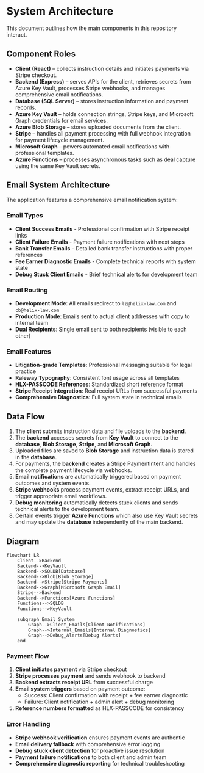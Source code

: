 # System Architecture

This document outlines how the main components in this repository interact.

## Component Roles

- **Client (React)** – collects instruction details and initiates payments via Stripe checkout.
- **Backend (Express)** – serves APIs for the client, retrieves secrets from Azure Key Vault, processes Stripe webhooks, and manages comprehensive email notifications.
- **Database (SQL Server)** – stores instruction information and payment records.
- **Azure Key Vault** – holds connection strings, Stripe keys, and Microsoft Graph credentials for email services.
- **Azure Blob Storage** – stores uploaded documents from the client.
- **Stripe** – handles all payment processing with full webhook integration for payment lifecycle management.
- **Microsoft Graph** – powers automated email notifications with professional templates.
- **Azure Functions** – processes asynchronous tasks such as deal capture using the same Key Vault secrets.

## Email System Architecture

The application features a comprehensive email notification system:

### Email Types
- **Client Success Emails** - Professional confirmation with Stripe receipt links
- **Client Failure Emails** - Payment failure notifications with next steps
- **Bank Transfer Emails** - Detailed bank transfer instructions with proper references
- **Fee Earner Diagnostic Emails** - Complete technical reports with system state
- **Debug Stuck Client Emails** - Brief technical alerts for development team

### Email Routing
- **Development Mode**: All emails redirect to `lz@helix-law.com` and `cb@helix-law.com`
- **Production Mode**: Emails sent to actual client addresses with copy to internal team
- **Dual Recipients**: Single email sent to both recipients (visible to each other)

### Email Features
- **Litigation-grade Templates**: Professional messaging suitable for legal practice
- **Raleway Typography**: Consistent font usage across all templates
- **HLX-PASSCODE References**: Standardized short reference format
- **Stripe Receipt Integration**: Real receipt URLs from successful payments
- **Comprehensive Diagnostics**: Full system state in technical emails

## Data Flow

1. The **client** submits instruction data and file uploads to the **backend**.
2. The **backend** accesses secrets from **Key Vault** to connect to the **database**, **Blob Storage**, **Stripe**, and **Microsoft Graph**.
3. Uploaded files are saved to **Blob Storage** and instruction data is stored in the **database**.
4. For payments, the **backend** creates a Stripe PaymentIntent and handles the complete payment lifecycle via webhooks.
5. **Email notifications** are automatically triggered based on payment outcomes and system events.
6. **Stripe webhooks** process payment events, extract receipt URLs, and trigger appropriate email workflows.
7. **Debug monitoring** automatically detects stuck clients and sends technical alerts to the development team.
8. Certain events trigger **Azure Functions** which also use Key Vault secrets and may update the **database** independently of the main backend.

## Diagram

```mermaid
flowchart LR
    Client-->Backend
    Backend-->KeyVault
    Backend-->SQLDB[Database]
    Backend-->Blob[Blob Storage]
    Backend-->Stripe[Stripe Payments]
    Backend-->Graph[Microsoft Graph Email]
    Stripe-->Backend
    Backend-->Functions[Azure Functions]
    Functions-->SQLDB
    Functions-->KeyVault
    
    subgraph Email System
        Graph-->Client_Emails[Client Notifications]
        Graph-->Internal_Emails[Internal Diagnostics]
        Graph-->Debug_Alerts[Debug Alerts]
    end
```

### Payment Flow

1. **Client initiates payment** via Stripe checkout
2. **Stripe processes payment** and sends webhook to backend
3. **Backend extracts receipt URL** from successful charge
4. **Email system triggers** based on payment outcome:
   - Success: Client confirmation with receipt + fee earner diagnostic
   - Failure: Client notification + admin alert + debug monitoring
5. **Reference numbers formatted** as HLX-PASSCODE for consistency

### Error Handling

- **Stripe webhook verification** ensures payment events are authentic
- **Email delivery fallback** with comprehensive error logging
- **Debug stuck client detection** for proactive issue resolution
- **Payment failure notifications** to both client and admin team
- **Comprehensive diagnostic reporting** for technical troubleshooting
